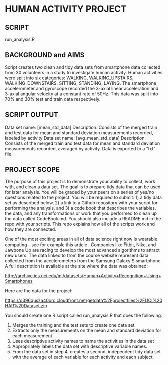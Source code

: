 # HUMAN ACTIVITY PROJECT


## SCRIPT
run_analysis.R

## BACKGROUND and AIMS
Script creates two clean and tidy data sets from smartphone
data collected from 30 volunteers in a study to investigate human activity.
Human activities were split into six categories: WALKING, WALKING_UPSTAIRS,
WALKING_DOWNSTAIRS, SITTING, STANDING, LAYING. The smartphone accelerometer
and gyroscope recorded the 3-axial linear acceleration and 3-axial angular
velocity at a constant rate of 50Hz. This data was split into 70% and 30%
test and train data respectively.

## SCRIPT OUTPUT
Data set name: [mean_std_data]
Description: Consists of the merged train and test data for
mean and standard deviation measurements recorded, labeled by activity
Data set name: [avg_mean_std_data]
Description: Consists of the merged train and test data for
mean and standard deviation measurements recorded, averaged by activity. Data is
exported to a "txt" file.



## PROJECT SCOPE
The purpose of this project is to demonstrate your ability to collect, work with, and clean a data set. The goal is to prepare tidy data that can be used for later analysis. You will be graded by your peers on a series of yes/no questions related to the project. You will be required to submit: 1) a tidy data set as described below, 2) a link to a Github repository with your script for performing the analysis, and 3) a code book that describes the variables, the data, and any transformations or work that you performed to clean up the data called CodeBook.md. You should also include a README.md in the repo with your scripts. This repo explains how all of the scripts work and how they are connected.

One of the most exciting areas in all of data science right now is wearable computing - see for example this article . Companies like Fitbit, Nike, and Jawbone Up are racing to develop the most advanced algorithms to attract new users. The data linked to from the course website represent data collected from the accelerometers from the Samsung Galaxy S smartphone. A full description is available at the site where the data was obtained:

http://archive.ics.uci.edu/ml/datasets/Human+Activity+Recognition+Using+Smartphones 

Here are the data for the project:

 https://d396qusza40orc.cloudfront.net/getdata%2Fprojectfiles%2FUCI%20HAR%20Dataset.zip  

You should create one R script called run_analysis.R that does the following. 

1. Merges the training and the test sets to create one data set.
2. Extracts only the measurements on the mean and standard deviation for each measurement. 
3. Uses descriptive activity names to name the activities in the data set
4. Appropriately labels the data set with descriptive variable names. 
5. From the data set in step 4, creates a second, independent tidy data set with the average of each variable for each activity and each subject.
